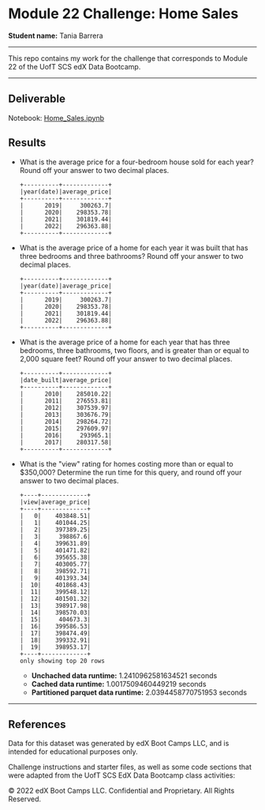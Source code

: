 # Module 22 Challenge: Home Sales

**Student name:** Tania Barrera

---

This repo contains my work for the challenge that corresponds to Module 22 of the UofT SCS edX Data Bootcamp.

---

## Deliverable

Notebook: [Home_Sales.ipynb](Home_Sales.ipynb)


## Results

- What is the average price for a four-bedroom house sold for each year? Round off your answer to two decimal places.

    ```
    +----------+-------------+
    |year(date)|average_price|
    +----------+-------------+
    |      2019|     300263.7|
    |      2020|    298353.78|
    |      2021|    301819.44|
    |      2022|    296363.88|
    +----------+-------------+
    ```

- What is the average price of a home for each year it was built that has three bedrooms and three bathrooms? Round off your answer to two decimal places.

    ```
    +----------+-------------+
    |year(date)|average_price|
    +----------+-------------+
    |      2019|     300263.7|
    |      2020|    298353.78|
    |      2021|    301819.44|
    |      2022|    296363.88|
    +----------+-------------+
    ```

- What is the average price of a home for each year that has three bedrooms, three bathrooms, two floors, and is greater than or equal to 2,000 square feet? Round off your answer to two decimal places.

    ```
    +----------+-------------+
    |date_built|average_price|
    +----------+-------------+
    |      2010|    285010.22|
    |      2011|    276553.81|
    |      2012|    307539.97|
    |      2013|    303676.79|
    |      2014|    298264.72|
    |      2015|    297609.97|
    |      2016|     293965.1|
    |      2017|    280317.58|
    +----------+-------------+
    ```

- What is the "view" rating for homes costing more than or equal to $350,000? Determine the run time for this query, and round off your answer to two decimal places.

    ```
    +----+-------------+
    |view|average_price|
    +----+-------------+
    |   0|    403848.51|
    |   1|    401044.25|
    |   2|    397389.25|
    |   3|     398867.6|
    |   4|    399631.89|
    |   5|    401471.82|
    |   6|    395655.38|
    |   7|    403005.77|
    |   8|    398592.71|
    |   9|    401393.34|
    |  10|    401868.43|
    |  11|    399548.12|
    |  12|    401501.32|
    |  13|    398917.98|
    |  14|    398570.03|
    |  15|     404673.3|
    |  16|    399586.53|
    |  17|    398474.49|
    |  18|    399332.91|
    |  19|    398953.17|
    +----+-------------+
    only showing top 20 rows
    ```

    - **Unchached data runtime:** 1.2410962581634521 seconds
    - **Cached data runtime:** 1.0017509460449219 seconds
    - **Partitioned parquet data runtime:** 2.0394458770751953 seconds

---

## References

Data for this dataset was generated by edX Boot Camps LLC, and is intended for educational purposes only.

Challenge instructions and starter files, as well as some code sections that were adapted from the UofT SCS EdX Data Bootcamp class activities:

© 2022 edX Boot Camps LLC. Confidential and Proprietary. All Rights Reserved.
